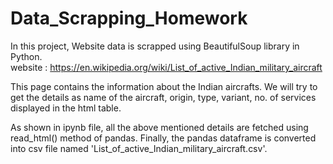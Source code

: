 # Data_Scrapping_Homework

In this project, Website data is scrapped using BeautifulSoup library in Python.
<br>
website : https://en.wikipedia.org/wiki/List_of_active_Indian_military_aircraft
<br>

This page contains the information about the Indian aircrafts. We will try to get the details as name of the aircraft, origin, type, variant, no. of services displayed in the html table.
<br>

As shown in ipynb file, all the above mentioned details are fetched using read_html() method of pandas.
Finally, the pandas dataframe is converted into csv file named 'List_of_active_Indian_military_aircraft.csv'.

